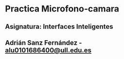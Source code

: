 # Practica Microfono-camara
## Asignatura: Interfaces Inteligentes
## Adrián Sanz Fernández - alu0101686400@ull.edu.es

